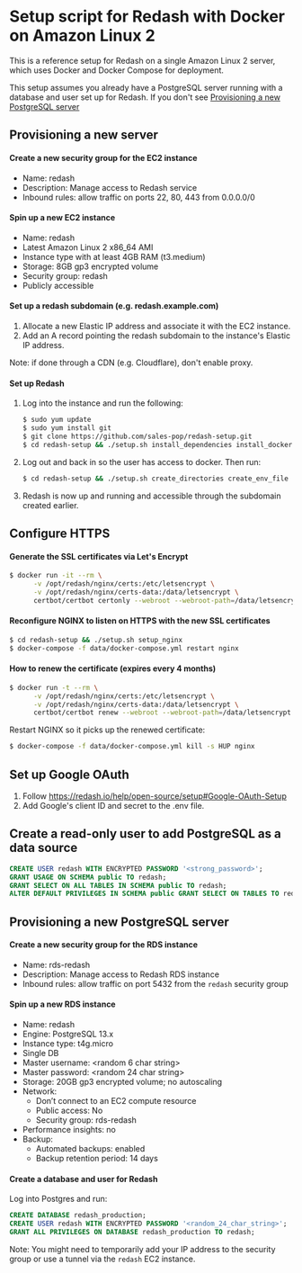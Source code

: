 # Setup script for Redash with Docker on Amazon Linux 2

This is a reference setup for Redash on a single Amazon Linux 2 server, which uses Docker and Docker Compose for deployment.

This setup assumes you already have a PostgreSQL server running with a database
and user set up for Redash. If you don't see [Provisioning a new PostgreSQL
server](#provisioning-a-new-postgresql-server)

## Provisioning a new server

#### Create a new security group for the EC2 instance

- Name: redash
- Description: Manage access to Redash service
- Inbound rules: allow traffic on ports 22, 80, 443 from 0.0.0.0/0

#### Spin up a new EC2 instance

- Name: redash
- Latest Amazon Linux 2 x86_64 AMI
- Instance type with at least 4GB RAM (t3.medium)
- Storage: 8GB gp3 encrypted volume
- Security group: redash
- Publicly accessible

#### Set up a redash subdomain (e.g. redash.example.com)

1. Allocate a new Elastic IP address and associate it with the EC2 instance.
2. Add an A record pointing the redash subdomain to the instance's Elastic IP address.

Note: if done through a CDN (e.g. Cloudflare), don't enable proxy.

#### Set up Redash

1. Log into the instance and run the following:

    ```sh
    $ sudo yum update
    $ sudo yum install git
    $ git clone https://github.com/sales-pop/redash-setup.git
    $ cd redash-setup && ./setup.sh install_dependencies install_docker
    ```

2. Log out and back in so the user has access to docker. Then run:

    ```sh
    $ cd redash-setup && ./setup.sh create_directories create_env_file setup_nginx start_app
    ```

4. Redash is now up and running and accessible through the subdomain created earlier.

## Configure HTTPS

#### Generate the SSL certificates via Let's Encrypt

```sh
$ docker run -it --rm \
      -v /opt/redash/nginx/certs:/etc/letsencrypt \
      -v /opt/redash/nginx/certs-data:/data/letsencrypt \
      certbot/certbot certonly --webroot --webroot-path=/data/letsencrypt -d redash.example.com
```

#### Reconfigure NGINX to listen on HTTPS with the new SSL certificates

```sh
$ cd redash-setup && ./setup.sh setup_nginx
$ docker-compose -f data/docker-compose.yml restart nginx
```

#### How to renew the certificate (expires every 4 months)

```sh
$ docker run -t --rm \
      -v /opt/redash/nginx/certs:/etc/letsencrypt \
      -v /opt/redash/nginx/certs-data:/data/letsencrypt \
      certbot/certbot renew --webroot --webroot-path=/data/letsencrypt
```

Restart NGINX so it picks up the renewed certificate:

```sh
$ docker-compose -f data/docker-compose.yml kill -s HUP nginx
```

## Set up Google OAuth

1. Follow https://redash.io/help/open-source/setup#Google-OAuth-Setup
2. Add Google's client ID and secret to the .env file.

## Create a read-only user to add PostgreSQL as a data source

```sql
CREATE USER redash WITH ENCRYPTED PASSWORD '<strong_password>';
GRANT USAGE ON SCHEMA public TO redash;
GRANT SELECT ON ALL TABLES IN SCHEMA public TO redash;
ALTER DEFAULT PRIVILEGES IN SCHEMA public GRANT SELECT ON TABLES TO redash;
```

## Provisioning a new PostgreSQL server

#### Create a new security group for the RDS instance

- Name: rds-redash
- Description: Manage access to Redash RDS instance
- Inbound rules: allow traffic on port 5432 from the `redash` security group

#### Spin up a new RDS instance

- Name: redash
- Engine: PostgreSQL 13.x
- Instance type: t4g.micro
- Single DB
- Master username: <random 6 char string>
- Master password: <random 24 char string>
- Storage: 20GB gp3 encrypted volume; no autoscaling
- Network:
    - Don’t connect to an EC2 compute resource
    - Public access: No
    - Security group: rds-redash
- Performance insights: no
- Backup:
    - Automated backups: enabled
    - Backup retention period: 14 days

#### Create a database and user for Redash

Log into Postgres and run:

```sql
CREATE DATABASE redash_production;
CREATE USER redash WITH ENCRYPTED PASSWORD '<random_24_char_string>';
GRANT ALL PRIVILEGES ON DATABASE redash_production TO redash;
```

Note: You might need to temporarily add your IP address to the security group
or use a tunnel via the `redash` EC2 instance.



